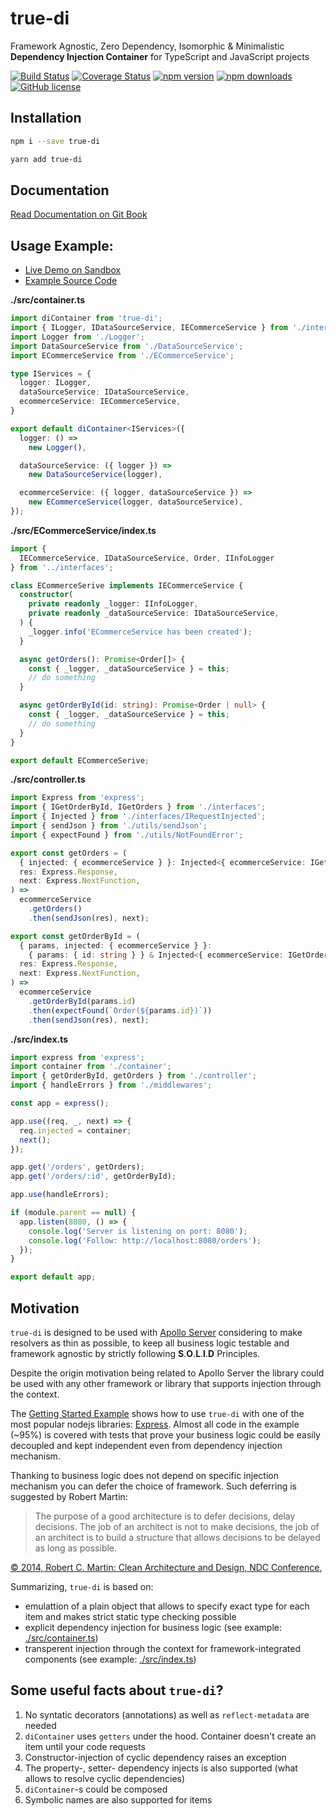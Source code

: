# true-di

Framework Agnostic, Zero Dependency, Isomorphic & Minimalistic **Dependency Injection Container** for TypeScript and JavaScript projects

[![Build Status](https://travis-ci.org/DScheglov/true-di.svg?branch=master)](https://travis-ci.org/DScheglov/true-di) [![Coverage Status](https://coveralls.io/repos/github/DScheglov/true-di/badge.svg?branch=master)](https://coveralls.io/github/DScheglov/true-di?branch=master) [![npm version](https://img.shields.io/npm/v/true-di.svg?style=flat-square)](https://www.npmjs.com/package/true-di) [![npm downloads](https://img.shields.io/npm/dm/true-di.svg?style=flat-square)](https://www.npmjs.com/package/true-di) [![GitHub license](https://img.shields.io/badge/license-MIT-blue.svg)](https://github.com/DScheglov/true-di/blob/master/LICENSE)

## Installation

```bash
npm i --save true-di
```

```bash
yarn add true-di
```

## Documentation

[Read Documentation on Git Book](https://dscheglov.gitbook.io/true-di/)

## Usage Example:

- [Live Demo on Sandbox](https://codesandbox.io/s/github/DScheglov/true-di/tree/master/examples/getting-started?fontsize=14&hidenavigation=1&initialpath=%2Forders&module=%2Fsrc%2Fcontainer.ts&theme=dark)
- [Example Source Code](./examples/getting-started)


**./src/container.ts**

```typescript
import diContainer from 'true-di';
import { ILogger, IDataSourceService, IECommerceService } from './interfaces';
import Logger from './Logger';
import DataSourceService from './DataSourceService';
import ECommerceService from './ECommerceService';

type IServices = {
  logger: ILogger,
  dataSourceService: IDataSourceService,
  ecommerceService: IECommerceService,
}

export default diContainer<IServices>({
  logger: () =>
    new Logger(),

  dataSourceService: ({ logger }) =>
    new DataSourceService(logger),

  ecommerceService: ({ logger, dataSourceService }) =>
    new ECommerceService(logger, dataSourceService),
});
```

**./src/ECommerceService/index.ts**

```typescript
import {
  IECommerceService, IDataSourceService, Order, IInfoLogger
} from '../interfaces';

class ECommerceSerive implements IECommerceService {
  constructor(
    private readonly _logger: IInfoLogger,
    private readonly _dataSourceService: IDataSourceService,
  ) {
    _logger.info('ECommerceService has been created');
  }

  async getOrders(): Promise<Order[]> {
    const { _logger, _dataSourceService } = this;
    // do something
  }

  async getOrderById(id: string): Promise<Order | null> {
    const { _logger, _dataSourceService } = this;
    // do something
  }
}

export default ECommerceSerive;
```

**./src/controller.ts**

```typescript
import Express from 'express';
import { IGetOrderById, IGetOrders } from './interfaces';
import { Injected } from './interfaces/IRequestInjected';
import { sendJson } from './utils/sendJson';
import { expectFound } from './utils/NotFoundError';

export const getOrders = (
  { injected: { ecommerceService } }: Injected<{ ecommerceService: IGetOrders }>,
  res: Express.Response,
  next: Express.NextFunction,
) =>
  ecommerceService
    .getOrders()
    .then(sendJson(res), next);

export const getOrderById = (
  { params, injected: { ecommerceService } }:
    { params: { id: string } } & Injected<{ ecommerceService: IGetOrderById }>,
  res: Express.Response,
  next: Express.NextFunction,
) =>
  ecommerceService
    .getOrderById(params.id)
    .then(expectFound(`Order(${params.id})`))
    .then(sendJson(res), next);
```

**./src/index.ts**

```typescript
import express from 'express';
import container from './container';
import { getOrderById, getOrders } from './controller';
import { handleErrors } from './middlewares';

const app = express();

app.use((req, _, next) => {
  req.injected = container;
  next();
});

app.get('/orders', getOrders);
app.get('/orders/:id', getOrderById);

app.use(handleErrors);

if (module.parent == null) {
  app.listen(8080, () => {
    console.log('Server is listening on port: 8080');
    console.log('Follow: http://localhost:8080/orders');
  });
}

export default app;
```

## Motivation

`true-di` is designed to be used with [Apollo Server](https://github.com/apollographql/apollo-server) considering to make resolvers as thin as possible, to keep all business logic testable and framework agnostic by strictly following **S**.**O**.**L**.**I**.**D** Principles.

Despite the origin motivation being related to Apollo Server the library could be used with any other framework or library that supports injection through the context.

The [Getting Started Example](./examples/getting-started) shows how to use `true-di` with one of the most popular nodejs libraries: [Express](https://expressjs.com/). Almost all code in the example (~95%) is covered with tests that prove your business logic could be easily decoupled and kept independent even from dependency injection mechanism.

Thanking to business logic does not depend on specific injection mechanism you can defer the
choice of framework. Such deferring is suggested by Robert Martin:

> The purpose of a good architecture is to defer decisions, delay decisions. The job of an architect is not to make decisions, the job of an architect is to build a structure that allows decisions to be delayed as long as possible.

[&copy; 2014, Robert C. Martin: Clean Architecture and Design, NDC Conference](https://vimeo.com/68215570),

Summarizing, `true-di` is based on:
 - emulattion of a plain object that allows to specify exact type for each item and makes strict static type checking possible
 - explicit dependency injection for business logic (see example: [./src/container.ts](./examples/getting-started/src/container.ts))
 - transperent injection through the context for framework-integrated components (see example: [./src/index.ts](./examples/getting-started/src/index.ts))


## Some useful facts about `true-di`?

1. No syntatic decorators (annotations) as well as `reflect-metadata` are needed
1. `diContainer` uses `getters` under the hood. Container doesn't create an item until your code requests
1. Constructor-injection of cyclic dependency raises an exception
1. The property-, setter- dependency injects is also supported (what allows to resolve cyclic dependencies)
1. `diContainer`-s could be composed
1. Symbolic names are also supported for items

